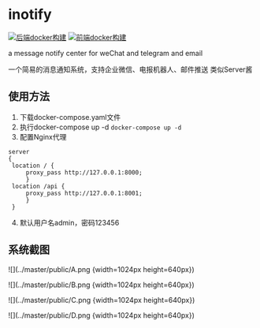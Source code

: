 # inotify
[![后端docker构建](https://github.com/xpnas/Inotify/actions/workflows/dockerservice.yml/badge.svg)](https://github.com/xpnas/Inotify/actions/workflows/dockerservice.yml)
[![前端docker构建](https://github.com/xpnas/Inotify/actions/workflows/dockervue.yml/badge.svg)](https://github.com/xpnas/Inotify/actions/workflows/dockervue.yml)

a message notify center for weChat and telegram and email

一个简易的消息通知系统，支持企业微信、电报机器人、邮件推送
类似Server酱

## 使用方法
  1. 下载docker-compose.yaml文件
  2. 执行docker-compose up -d
    ```
    docker-compose up -d
    ```
  4. 配置Nginx代理
   ```
   server
   {
    location / {
        proxy_pass http://127.0.0.1:8000;
        }
    location /api {
        proxy_pass http://127.0.0.1:8001;
        }
    }
   ```
   4. 默认用户名admin，密码123456
  
## 系统截图
  
![](../master/public/A.png  {width=1024px height=640px})

![](../master/public/B.png  {width=1024px height=640px})

![](../master/public/C.png  {width=1024px height=640px})

![](../master/public/D.png  {width=1024px height=640px})

